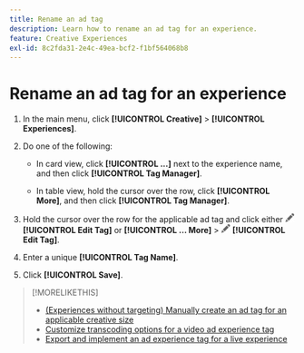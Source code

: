 ```yaml
---
title: Rename an ad tag
description: Learn how to rename an ad tag for an experience.
feature: Creative Experiences
exl-id: 8c2fda31-2e4c-49ea-bcf2-f1bf564068b8
---
```

# Rename an ad tag for an experience

1. In the main menu, click **[!UICONTROL Creative]** > **[!UICONTROL Experiences]**.

1. Do one of the following:

   * In card view, click **[!UICONTROL ...]** next to the experience name, and then click **[!UICONTROL Tag Manager]**.
     
   * In table view, hold the cursor over the row, click **[!UICONTROL More]**, and then click **[!UICONTROL Tag Manager]**.

1. Hold the cursor over the row for the applicable ad tag and click either ![Edit tag](/help/creative/assets/edit-gray.png "Edit tag") **[!UICONTROL Edit Tag]** or **[!UICONTROL ... More]** > ![Edit tag](/help/creative/assets/edit-gray.png "Edit tag") **[!UICONTROL Edit Tag]**. <!-- Tag Manager has only a list view, but no card view, as of 2/2. -->

1. Enter a unique **[!UICONTROL Tag Name]**.

1. Click **[!UICONTROL Save]**.

>[!MORELIKETHIS]
>
>* [(Experiences without targeting) Manually create an ad tag for an applicable creative size](experience-tag-create-manually.md)
>* [Customize transcoding options for a video ad experience tag](experience-tag-video-transcoding.md)
>* [Export and implement an ad experience tag for a live experience](experience-tag-export.md)
